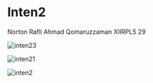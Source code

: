 # Inten2
Norton Rafli Ahmad Qomaruzzaman
XIIRPL5
29

![inten23](https://cloud.githubusercontent.com/assets/14921998/19992257/165e6ee6-a26f-11e6-8660-e403e771fa32.PNG)


![inten21](https://cloud.githubusercontent.com/assets/14921998/19992258/16645f18-a26f-11e6-8db7-480b497b0ef1.PNG)


![inten2](https://cloud.githubusercontent.com/assets/14921998/19992259/166fecd4-a26f-11e6-9d28-982fc3146644.PNG)
